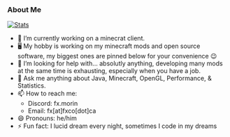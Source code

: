### About Me

[![Stats](https://github-readme-stats.vercel.app/api?username=fxmorin&show_icons=true&count_private=true&theme=dark)](https://github.com/fxmorin)

- 🔭 I’m currently working on a minecrat client.
- 🖥️ My hobby is working on my minecraft mods and open source software, my biggest ones are pinned below for your convenience 😉  
- 🤔 I’m looking for help with... absolutly anything, developing many mods at the same time is exhausting, especially when you have a job.
- 💬 Ask me anything about Java, Minecraft, OpenGL, Performance, & Statistics.
- 📫 How to reach me:
  - Discord: fx.morin
  - Email: fx[at]fxco[dot]ca
- 😄 Pronouns: he/him
- ⚡ Fun fact: I lucid dream every night, sometimes I code in my dreams
